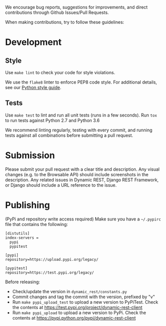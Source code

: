 We encourage bug reports, suggestions for improvements, and direct contributions through Github Issues/Pull Requests.

When making contributions, try to follow these guidelines:

# Development

## Style

Use `make lint` to check your code for style violations.

We use the `flake8` linter to enforce PEP8 code style. 
For additional details, see our [Python style guide](https://github.com/AltSchool/Python).

## Tests

Use `make test` to lint and run all unit tests (runs in a few seconds).
Run `tox` to run tests against Python 2.7 and Python 3.6

We recommend linting regularly, testing with every commit, and running tests against all combinations before submitting a pull request.

# Submission

Please submit your pull request with a clear title and description.
Any visual changes (e.g. to the Browsable API) should include screenshots in the description.
Any related issues in Dynamic REST, Django REST Framework, or Django should include a URL reference to the issue.

# Publishing

(PyPi and repository write access required)
Make sure you have a `~/.pypirc` file that contains the following:
```
[distutils]
index-servers =
  pypi
  pypitest

[pypi]
repository=https://upload.pypi.org/legacy/

[pypitest]
repository=https://test.pypi.org/legacy/
```

Before releasing:

- Check/update the version in `dynamic_rest/constants.py`
- Commit changes and tag the commit with the version, prefixed by "v"
- Run `make pypi_upload_test` to upload a new version to PyPiTest. Check the contents at https://test.pypi.org/project/dynamic-rest-client
- Run `make pypi_upload` to upload a new version to PyPi. Check the contents at https://pypi.python.org/pypi/dynamic-rest-client
